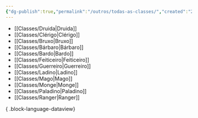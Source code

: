 ```yaml
---
{"dg-publish":true,"permalink":"/outros/todas-as-classes/","created":"2024-07-24T08:42:30.472-03:00"}
---
```



- [[Classes/Druida\|Druida]]
- [[Classes/Clérigo\|Clérigo]]
- [[Classes/Bruxo\|Bruxo]]
- [[Classes/Bárbaro\|Bárbaro]]
- [[Classes/Bardo\|Bardo]]
- [[Classes/Feiticeiro\|Feiticeiro]]
- [[Classes/Guerreiro\|Guerreiro]]
- [[Classes/Ladino\|Ladino]]
- [[Classes/Mago\|Mago]]
- [[Classes/Monge\|Monge]]
- [[Classes/Paladino\|Paladino]]
- [[Classes/Ranger\|Ranger]]

{ .block-language-dataview}